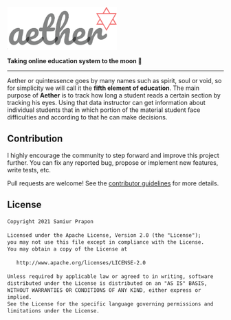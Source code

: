  <img height=100 src="./assets/aether_banner.png"/>

<b>Taking online education system to the moon 🚀</b>

---

Aether or quintessence goes by many names such as spirit, soul or void, so for simplicity we will call it the <b>fifth element of education</b>. The main purpose of <b>Aether</b> is to track how long a student reads a certain section by tracking his eyes. Using that data instructor can get information about individual students that in which portion of the material student face difficulties and according to that he can make decisions.

## Contribution

I highly encourage the community to step forward and improve this project further. You can fix any reported bug, propose or implement new features, write tests, etc.

Pull requests are welcome! See the [contributor guidelines](https://github.com/samiurprapon/Aether/blob/master/CONTRIBUTING.md) for more details.

## License

```
Copyright 2021 Samiur Prapon

Licensed under the Apache License, Version 2.0 (the "License");
you may not use this file except in compliance with the License.
You may obtain a copy of the License at

   http://www.apache.org/licenses/LICENSE-2.0

Unless required by applicable law or agreed to in writing, software
distributed under the License is distributed on an "AS IS" BASIS,
WITHOUT WARRANTIES OR CONDITIONS OF ANY KIND, either express or implied.
See the License for the specific language governing permissions and
limitations under the License.
```
